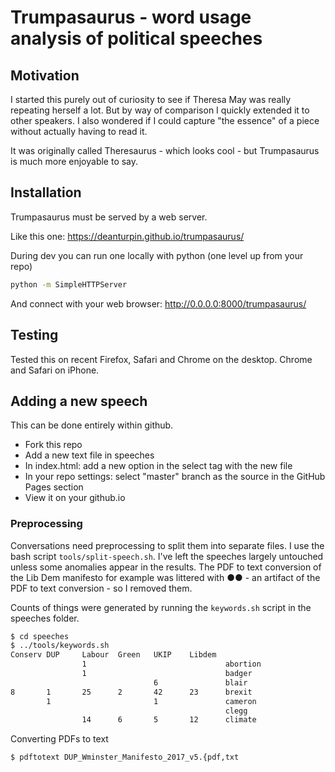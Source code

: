 # Trumpasaurus - word usage analysis of political speeches

## Motivation

I started this purely out of curiosity to see if Theresa May was really
repeating herself a lot. But by way of comparison I quickly extended it to other
speakers. I also wondered if I could capture "the essence" of a piece without
actually having to read it.

It was originally called Theresaurus - which looks cool - but Trumpasaurus is
much more enjoyable to say.

## Installation

Trumpasaurus must be served by a web server.

Like this one: https://deanturpin.github.io/trumpasaurus/

During dev you can run one locally with python (one level up from your repo)
```bash
python -m SimpleHTTPServer
```

And connect with your web browser: http://0.0.0.0:8000/trumpasaurus/

## Testing

Tested this on recent Firefox, Safari and Chrome on the desktop. Chrome and
Safari on iPhone.

## Adding a new speech

This can be done entirely within github.

- Fork this repo
- Add a new text file in speeches
- In index.html: add a new option in the select tag with the new file
- In your repo settings: select "master" branch as the source in the GitHub
	Pages section
- View it on your github.io

### Preprocessing

Conversations need preprocessing to split them into separate files. I use the bash
script ```tools/split-speech.sh```. I've left the speeches largely untouched
unless some anomalies appear in the results. The PDF to text conversion of the
Lib Dem manifesto for example was littered with ●●  - an artifact of the PDF to
text conversion - so I removed them.

Counts of things were generated by running the ```keywords.sh``` script in the
speeches folder.

```bash
$ cd speeches
$ ../tools/keywords.sh  
Conserv DUP     Labour  Green   UKIP    Libdem
                1                               abortion
                1                               badger
                                6               blair
8       1       25      2       42      23      brexit
        1                       1               cameron
                                                clegg
                14      6       5       12      climate

```

Converting PDFs to text
```bash
$ pdftotext DUP_Wminster_Manifesto_2017_v5.{pdf,txt
```
